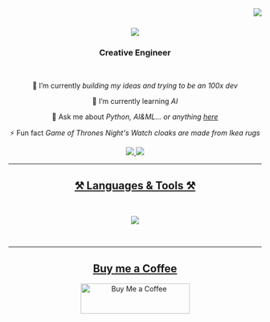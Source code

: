 <img align="right" src="https://visitor-badge.laobi.icu/badge?page_id=salesp07.salesp07" />

<h1 align="center">
    <img src="https://readme-typing-svg.herokuapp.com/?font=Righteous&size=35&center=true&vCenter=true&width=500&height=70&duration=4000&lines=Hi+There!+👋;+I'm+Pavan+!;" />
</h1>

<h3 align="center">Creative Engineer</h3>

<br/>

<div align="center">
 
 🔭 I’m currently *building my ideas and trying to be an 100x dev*
 
 🌱 I’m currently learning *AI*

💬 Ask me about *Python, AI&ML... or anything [here](mailto:pavanbhosle1616@gmail.com)*

⚡ Fun fact *Game of Thrones Night's Watch cloaks are made from Ikea rugs*

 </div>
 
<div align="center"> 
  <a href="mailto:pavanbhosle1616@gmail.com">
    <img src="https://img.shields.io/badge/Gmail-333333?style=for-the-badge&logo=gmail&logoColor=red" />
  </a>
  <a href="https://www.linkedin.com/in/pavan-bhosle-877b9624b/" target="_blank">
    <img src="https://img.shields.io/badge/LinkedIn-0077B5?style=for-the-badge&logo=linkedin&logoColor=white" target="_blank" />
</div>

 <hr/>
 
<h2 align="center">⚒️ Languages & Tools ⚒️</h2>
<br/>
<div align="center">
    
<img src="https://skillicons.dev/icons?i=javascript,typescript,react,tailwind,nodejs,express,solidity" width={100}/><br>
</div>

<br/>
<hr/>

<div align="center">
  <h2>Buy me a Coffee</h2>
  <a href="https://buymeacoffee.com/heyrapto" target="_blank" style="text-decoration: none;">
    <img 
      src="https://cdn.buymeacoffee.com/buttons/v2/default-yellow.png" 
      alt="Buy Me a Coffee" 
      style="height: 60px; width: 217px;" />
  </a>
</div>
